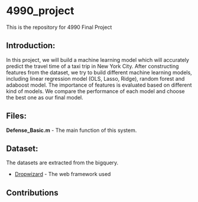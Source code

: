 # 4990_project

This is the repository for 4990 Final Project

Introduction:
---

In this project, we will build a machine learning model which will accurately predict the travel time of a taxi trip in New York City. After constructing features from the dataset, we try to build different machine learning models, including linear regression model (OLS, Lasso, Ridge), random forest and adaboost model. The importance of features is evaluated based on different kind of models. We compare the performance of each model and choose the best one as our final model.  

Files:
---

**Defense_Basic.m** - The main function of this system.

Dataset:
---
The datasets are extracted from the bigquery.

* [Dropwizard](http://www.dropwizard.io/1.0.2/docs/) - The web framework used

Contributions
---



